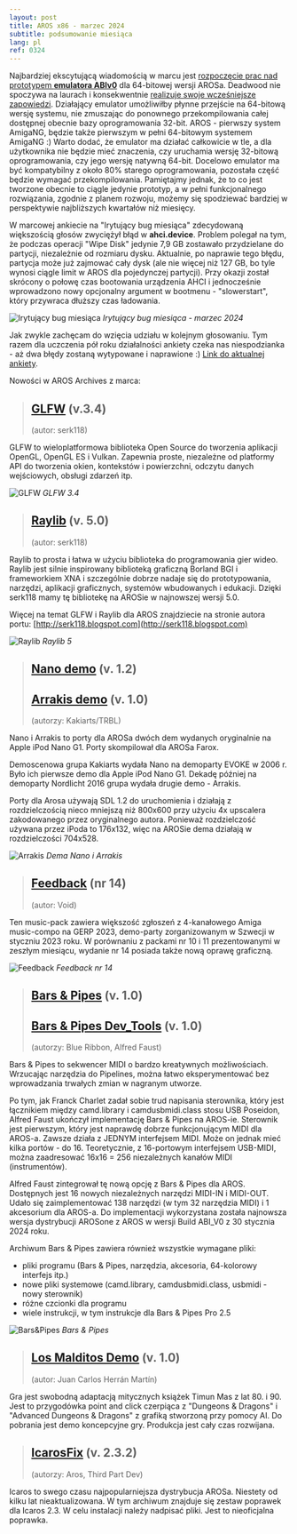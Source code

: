 ```yaml
---
layout: post
title: AROS x86 - marzec 2024
subtitle: podsumowanie miesiąca
lang: pl
ref: 0324
---
```


Najbardziej ekscytującą wiadomością w marcu jest [rozpoczęcie prac nad prototypem **emulatora ABIv0**](https://www.arosworld.org/infusions/forum/viewthread.php?thread_id=1218&rowstart=0) dla 64-bitowej wersji AROSa. Deadwood nie spoczywa na laurach i konsekwentnie [realizuje swoje wcześniejsze zapowiedzi](https://www.arosworld.org/infusions/forum/viewthread.php?thread_id=1114&rowstart=0#post_4072). Działający emulator umożliwiłby płynne przejście na 64-bitową wersję systemu, nie zmuszając do ponownego przekompilowania całej dostępnej obecnie bazy oprogramowania 32-bit. AROS - pierwszy system AmigaNG, będzie także pierwszym w pełni 64-bitowym systemem AmigaNG :) Warto dodać, że emulator ma działać całkowicie w tle, a dla użytkownika nie będzie mieć znaczenia, czy uruchamia wersję 32-bitową oprogramowania, czy jego wersję natywną 64-bit. Docelowo emulator ma być kompatybilny z około 80% starego oprogramowania, pozostała część będzie wymagać przekompilowania. Pamiętajmy jednak, że to co jest tworzone obecnie to ciągle jedynie prototyp, a w pełni funkcjonalnego rozwiązania, zgodnie z planem rozwoju, możemy się spodziewać bardziej w perspektywie najbliższych kwartałów niż miesięcy.

W marcowej ankiecie na "Irytujący bug miesiąca" zdecydowaną większością głosów zwyciężył błąd w **ahci.device**. Problem polegał na tym, że podczas operacji "Wipe Disk" jedynie 7,9 GB zostawało przydzielane do partycji, niezależnie od rozmiaru dysku. Aktualnie, po naprawie tego błędu, partycja może już zajmować cały dysk (ale nie więcej niż 127 GB, bo tyle wynosi ciągle limit w AROS dla pojedynczej partycji). Przy okazji został skrócony o połowę czas bootowania urządzenia AHCI i jednocześnie wprowadzono nowy opcjonalny argument w bootmenu - "slowerstart", który przywraca dłuższy czas ładowania.  

![Irytujący bug miesiąca](/assets/img/ibotm0324.png)
*Irytujący bug miesiąca - marzec 2024*

Jak zwykle zachęcam do wzięcia udziału w kolejnym głosowaniu. Tym razem dla uczczenia pół roku działalności ankiety czeka nas niespodzianka - aż dwa błędy zostaną wytypowane i naprawione :) [Link do aktualnej ankiety](https://www.arosworld.org/infusions/forum/viewthread.php?thread_id=1228&pid=4744). 

Nowości w AROS Archives z marca:

> ## [GLFW](http://archives.aros-exec.org/?function=showfile&file=development/library/glfw3_4.i386-aros.zip) (v.3.4)
> (autor: serk118)

GLFW to wieloplatformowa biblioteka Open Source do tworzenia aplikacji OpenGL, OpenGL ES i Vulkan. Zapewnia proste, niezależne od platformy API do tworzenia okien, kontekstów i powierzchni, odczytu danych wejściowych, obsługi zdarzeń itp.

![GLFW](/assets/img/glfw.png)
*GLFW 3.4*

> ## [Raylib](http://archives.aros-exec.org/?function=showfile&file=development/library/raylib5.i386-aros.zip) (v. 5.0)
> (autor: serk118)

Raylib to prosta i łatwa w użyciu biblioteka do programowania gier wideo. Raylib jest silnie inspirowany biblioteką graficzną Borland BGI i frameworkiem XNA i szczególnie dobrze nadaje się do prototypowania, narzędzi, aplikacji graficznych, systemów wbudowanych i edukacji. Dzięki serk118 mamy tę bibliotekę na AROSie w najnowszej wersji 5.0.

Więcej na temat GLFW i Raylib dla AROS znajdziecie na stronie autora portu:
[http://serk118.blogspot.com](http://serk118.blogspot.com)

![Raylib](/assets/img/raylib.png)
*Raylib 5*

> ## [Nano demo](http://archives.aros-exec.org/?function=showfile&file=demo/scene/nano.i386-aros.zip) (v. 1.2)
> ## [Arrakis demo](http://archives.aros-exec.org/?function=showfile&file=demo/scene/arrakis.i386-aros.zip) (v. 1.0)
> (autorzy: Kakiarts/TRBL)

Nano i Arrakis to porty dla AROSa dwóch dem wydanych oryginalnie na Apple iPod Nano G1. Porty skompilował dla AROSa Farox.

Demoscenowa grupa Kakiarts wydała Nano na demoparty EVOKE w 2006 r. Było ich pierwsze demo dla Apple iPod Nano G1. Dekadę później na demoparty Nordlicht 2016 grupa wydała drugie demo - Arrakis.

Porty dla Arosa używają SDL 1.2 do uruchomienia i działają z rozdzielczością nieco mniejszą niż 800x600 przy użyciu 4x upscalera zakodowanego przez oryginalnego autora. Ponieważ rozdzielczość używana przez iPoda to 176x132, więc na AROSie dema działają w rozdzielczości 704x528.

![Arrakis](/assets/img/nano.jpg)
*Dema Nano i Arrakis*

> ## [Feedback](http://archives.aros-exec.org/?function=showfile&file=demo/music/void-fb14-aros.i386-aros.zip) (nr 14)
> (autor: Void)

Ten music-pack zawiera większość zgłoszeń z 4-kanałowego Amiga music-compo na GERP 2023, demo-party zorganizowanym w Szwecji w styczniu 2023 roku. W porównaniu z packami nr 10 i 11 prezentowanymi w zeszłym miesiącu, wydanie nr 14 posiada także nową oprawę graficzną.

![Feedback](/assets/img/fb14.jpg)
*Feedback nr 14*


> ## [Bars & Pipes](http://archives.aros-exec.org/?function=showfile&file=audio/edit/barsnpipesaros.lha) (v. 1.0)
> ## [Bars & Pipes Dev_Tools](http://archives.aros-exec.org/?function=showfile&file=audio/edit/bp_dev_tools_accessories.zip) (v. 1.0)
> (autorzy: Blue Ribbon, Alfred Faust)

Bars & Pipes to sekwencer MIDI o bardzo kreatywnych możliwościach. Wrzucając narzędzia do Pipelines, można łatwo eksperymentować bez wprowadzania trwałych zmian w nagranym utworze.

Po tym, jak Franck Charlet zadał sobie trud napisania sterownika, który jest łącznikiem między camd.library i camdusbmidi.class stosu USB Poseidon, Alfred Faust ukończył implementację Bars & Pipes na AROS-ie. Sterownik jest pierwszym, który jest naprawdę dobrze funkcjonującym MIDI dla AROS-a. Zawsze działa z JEDNYM interfejsem MIDI. Może on jednak mieć kilka portów - do 16. Teoretycznie, z 16-portowym interfejsem USB-MIDI, można zaadresować 16x16 = 256 niezależnych kanałów MIDI (instrumentów).

Alfred Faust zintegrował tę nową opcję z Bars & Pipes dla AROS. Dostępnych jest 16 nowych niezależnych narzędzi MIDI-IN i MIDI-OUT. Udało się zaimplementować 138 narzędzi (w tym 32 narzędzia MIDI) i 1 akcesorium dla AROS-a. Do implementacji wykorzystana została najnowsza wersja dystrybucji AROSone z AROS w wersji Build ABI_V0 z 30 stycznia 2024 roku.

Archiwum Bars & Pipes zawiera również wszystkie wymagane pliki:
- pliki programu (Bars & Pipes, narzędzia, akcesoria, 64-kolorowy interfejs itp.)
- nowe pliki systemowe (camd.library, camdusbmidi.class, usbmidi - nowy sterownik)
- różne czcionki dla programu
- wiele instrukcji, w tym instrukcje dla Bars & Pipes Pro 2.5

![Bars&Pipes](/assets/img/barspipes.png)
*Bars & Pipes*

> ## [Los Malditos Demo](http://archives.aros-exec.org/?function=showfile&file=game/adventure/losmalditosdemo.lha) (v. 1.0)
> (autor: Juan Carlos Herrán Martín)

Gra jest swobodną adaptacją mitycznych książek Timun Mas z lat 80. i 90. Jest to przygodówka point and click czerpiąca z "Dungeons & Dragons" i "Advanced Dungeons & Dragons" z grafiką stworzoną przy pomocy AI. Do pobrania jest demo koncepcyjne gry. Produkcja jest cały czas rozwijana.

> ## [IcarosFix](http://archives.aros-exec.org/?function=showfile&file=utility/misc/icarosfix.zip) (v. 2.3.2)
> (autorzy: Aros, Third Part Dev)

Icaros to swego czasu najpopularniejsza dystrybucja AROSa. Niestety od kilku lat nieaktualizowana. W tym archiwum znajduje się zestaw poprawek dla Icaros 2.3. W celu instalacji należy nadpisać pliki. Jest to nieoficjalna poprawka.
